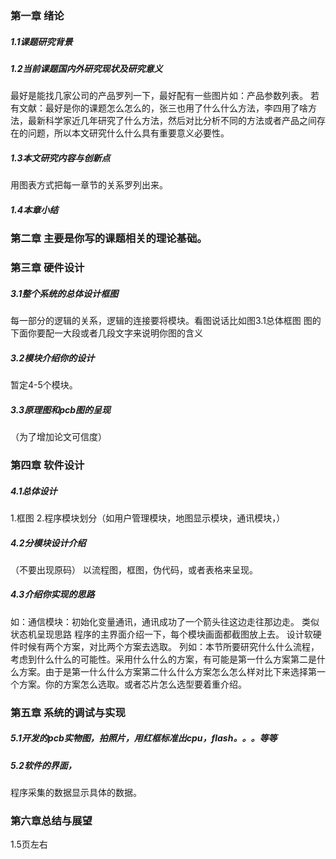 ### 第一章 绪论
##### 1.1课题研究背景
##### 1.2当前课题国内外研究现状及研究意义
最好是能找几家公司的产品罗列一下，最好配有一些图片如：产品参数列表。
若有文献：最好是你的课题怎么怎么的，张三也用了什么什么方法，李四用了啥方法，最新科学家近几年研究了什么方法，然后对比分析不同的方法或者产品之间存在的问题，所以本文研究什么什么具有重要意义必要性。
##### 1.3本文研究内容与创新点
用图表方式把每一章节的关系罗列出来。
##### 1.4本章小结
### 第二章 主要是你写的课题相关的理论基础。
### 第三章 硬件设计
##### 3.1整个系统的总体设计框图
每一部分的逻辑的关系，逻辑的连接要将模块。看图说话比如图3.1总体框图
图的下面你要配一大段或者几段文字来说明你图的含义
##### 3.2模块介绍你的设计
暂定4-5个模块。
##### 3.3原理图和pcb图的呈现
（为了增加论文可信度）
### 第四章 软件设计
##### 4.1总体设计
1.框图
2.程序模块划分（如用户管理模块，地图显示模块，通讯模块，）
##### 4.2分模块设计介绍
（不要出现原码）
以流程图，框图，伪代码，或者表格来呈现。
##### 4.3介绍你实现的思路
如：通信模块：初始化变量通讯，通讯成功了一个箭头往这边走往那边走。
类似状态机呈现思路
程序的主界面介绍一下，每个模块画面都截图放上去。
设计软硬件时候有两个方案，对比两个方案去选取。
列如：本节所要研究什么什么流程，考虑到什么什么的可能性。采用什么什么的方案，有可能是第一什么方案第二是什么方案。由于是第一什么什么方案第二什么什么方案怎么怎么样对比下来选择第一个方案。你的方案怎么选取。或者芯片怎么选型要着重介绍。
### 第五章 系统的调试与实现
##### 5.1开发的pcb实物图，拍照片，用红框标准出cpu，flash。。。等等
##### 5.2软件的界面，
程序采集的数据显示具体的数据。
### 第六章总结与展望
1.5页左右